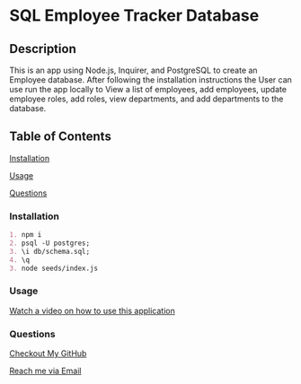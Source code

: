   # SQL Employee Tracker Database

  ## Description
  This is an app using Node.js, Inquirer, and PostgreSQL to create an Employee database. After following the installation instructions the User can use run the app locally to View a list of employees, add employees, update employee roles, add roles, view departments, and add departments to the database. 

  ## Table of Contents
  [Installation](#installation)

  [Usage](#usage)

  [Questions](#questions)


  ### Installation
  ```md
  1. npm i
  2. psql -U postgres;
  3. \i db/schema.sql;
  4. \q
  3. node seeds/index.js
  ```
  

  ### Usage

  [Watch a video on how to use this application](https://drive.google.com/file/d/1V6cfhekbGCXCSNo2i9DS_aVmM_caYx31/view?usp=sharing)


  ### Questions
  [Checkout My GitHub](https://github.com/EnchantedMoth)

  [Reach me via Email](timothy.james.lewis.31@gmail.com)
